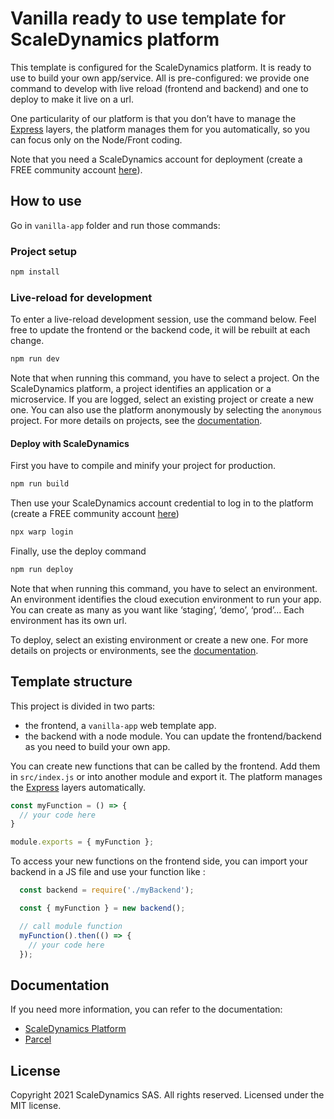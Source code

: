 # Vanilla ready to use template for ScaleDynamics platform

This template is configured for the ScaleDynamics platform. It is ready to use to build your own app/service. All is pre-configured: we provide one command to develop with live reload (frontend and backend) and one to deploy to make it live on a url.

One particularity of our platform is that you don’t have to manage the [Express](https://expressjs.com/) layers, the platform manages them for you automatically, so you can focus only on the Node/Front coding.

Note that you need a ScaleDynamics account for deployment (create a FREE community account [here](https://console.scaledynamics.com/auth/signup/)).


## How to use

Go in `vanilla-app` folder and run those commands:

### Project setup

```sh
npm install
```

### Live-reload for development

To enter a live-reload development session, use the command below. Feel free to update the frontend or the backend code, it will be rebuilt at each change.


```sh
npm run dev
```

Note that when running this command, you have to select a project. On the ScaleDynamics platform, a project identifies an application or a microservice. If you are logged, select an existing project or create a new one. You can also use the platform anonymously by selecting the `anonymous` project. For more details on projects, see the [documentation](https://docs.scaledynamics.com).

#### Deploy with ScaleDynamics

First you have to compile and minify your project for production.

```sh
npm run build
```

Then use your ScaleDynamics account credential to log in to the platform (create a FREE community account [here](https://console.scaledynamics.com/auth/signup/))

```sh
npx warp login
```

Finally, use the deploy command

```sh
npm run deploy
```

Note that when running this command, you have to select an environment. An environment identifies the cloud execution environment to run your app. You can create as many as you want like ‘staging’, ‘demo’, ‘prod’... Each environment has its own url.

To deploy, select an existing environment or create a new one. For more details on projects or environments, see the [documentation](https://docs.scaledynamics.com).

## Template structure

This project is divided in two parts:
  - the frontend, a `vanilla-app` web template app.
  - the backend with a node module. You can update the frontend/backend as you need to build your own app.


You can create new functions that can be called by the frontend. Add them in `src/index.js` or into another module and export it. The platform manages the [Express](https://expressjs.com/) layers automatically.


```js
const myFunction = () => {
  // your code here
}

module.exports = { myFunction };
```

To access your new functions on the frontend side, you can import your backend in a JS file and use your function like :

```js
  const backend = require('./myBackend');

  const { myFunction } = new backend();

  // call module function
  myFunction().then(() => {
    // your code here
  });
```
## Documentation

If you need more information, you can refer to the documentation:
  - [ScaleDynamics Platform](https://docs.scaledynamics.com/)
  - [Parcel](https://parceljs.org/)


## License

Copyright 2021 ScaleDynamics SAS. All rights reserved.
Licensed under the MIT license.
